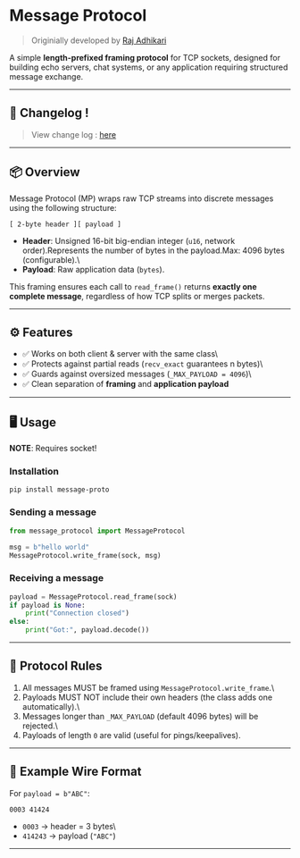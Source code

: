 # Message Protocol

> Originially developed by [Raj Adhikari](https://github.com/r-adhikari97)

A simple **length-prefixed framing protocol** for TCP sockets, designed
for building echo servers, chat systems, or any application requiring
structured message exchange.

---

## 🔄 Changelog !

> View change log : [here](CHANGELOG.md)

---

## 📦 Overview

Message Protocol (MP) wraps raw TCP streams into discrete messages using
the following structure:

    [ 2-byte header ][ payload ]

- **Header**: Unsigned 16-bit big-endian integer (`u16`, network
  order).Represents the number of bytes in the payload.Max: 4096 bytes (configurable).\
- **Payload**: Raw application data (`bytes`).

This framing ensures each call to `read_frame()` returns **exactly one
complete message**, regardless of how TCP splits or merges packets.

---

## ⚙️ Features

- ✅ Works on both client & server with the same class\
- ✅ Protects against partial reads (`recv_exact` guarantees n bytes)\
- ✅ Guards against oversized messages (`_MAX_PAYLOAD = 4096`)\
- ✅ Clean separation of **framing** and **application payload**

---

## 🖥️ Usage

**NOTE**: Requires socket!

### Installation

```
pip install message-proto
```

### Sending a message

```python
from message_protocol import MessageProtocol

msg = b"hello world"
MessageProtocol.write_frame(sock, msg)
```

### Receiving a message

```python
payload = MessageProtocol.read_frame(sock)
if payload is None:
    print("Connection closed")
else:
    print("Got:", payload.decode())
```

---

## 📑 Protocol Rules

1. All messages MUST be framed using `MessageProtocol.write_frame`.\
2. Payloads MUST NOT include their own headers (the class adds one
   automatically).\
3. Messages longer than `_MAX_PAYLOAD` (default 4096 bytes) will be
   rejected.\
4. Payloads of length `0` are valid (useful for pings/keepalives).

---

## 🧪 Example Wire Format

For `payload = b"ABC"`:

    0003 41424

- `0003` → header = 3 bytes\
- `414243` → payload (`"ABC"`)

---
